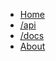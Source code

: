 * [Home](/ "The SOUP way")
* [/api](/api/ "How to talk to each other")
* [/docs](/docs/ "How to document")
* [About](About.md "The SOUP team")